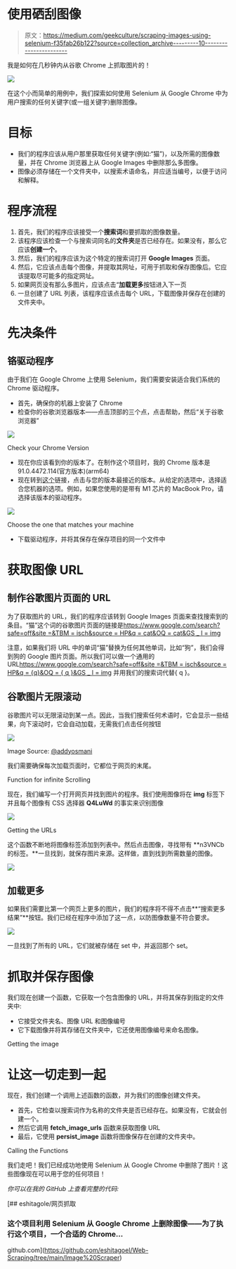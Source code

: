 # 使用硒刮图像

> 原文：<https://medium.com/geekculture/scraping-images-using-selenium-f35fab26b122?source=collection_archive---------10----------------------->

我是如何在几秒钟内从谷歌 Chrome 上抓取图片的！

![](img/46ffabe516922cc2d4fa90cd840ac8e8.png)

在这个小而简单的用例中，我们探索如何使用 Selenium 从 Google Chrome 中为用户搜索的任何关键字(或一组关键字)删除图像。

# 目标

*   我们的程序应该从用户那里获取任何关键字(例如:“猫”)，以及所需的图像数量，并在 Chrome 浏览器上从 Google Images 中删除那么多图像。
*   图像必须存储在一个文件夹中，以搜索术语命名，并应适当编号，以便于访问和解释。

# 程序流程

1.  首先，我们的程序应该接受一个**搜索词**和要抓取的图像数量。
2.  该程序应该检查一个与搜索词同名的**文件夹**是否已经存在。如果没有，那么它应该**创建一个**。
3.  然后，我们的程序应该为这个特定的搜索词打开 **Google Images** 页面。
4.  然后，它应该点击每个图像，并提取其网址，可用于抓取和保存图像后。它应该提取尽可能多的指定网址。
5.  如果网页没有那么多图片，应该点击“**加载更多**按钮进入下一页
6.  一旦创建了 URL 列表，该程序应该点击每个 URL，下载图像并保存在创建的文件夹中。

# 先决条件

## 铬驱动程序

由于我们在 Google Chrome 上使用 Selenium，我们需要安装适合我们系统的 Chrome 驱动程序。

*   首先，确保你的机器上安装了 Chrome
*   检查你的谷歌浏览器版本——点击顶部的三个点，点击帮助，然后“关于谷歌浏览器”

![](img/ad5d019a1b4547e8b945bf0d5c766975.png)

Check your Chrome Version

*   现在你应该看到你的版本了。在制作这个项目时，我的 Chrome 版本是 91.0.4472.114(官方版本)(arm64)
*   现在转到[这个](https://chromedriver.storage.googleapis.com/index.html)链接，点击与您的版本最接近的版本。从给定的选项中，选择适合您机器的选项。例如，如果您使用的是带有 M1 芯片的 MacBook Pro，请选择该版本的驱动程序。

![](img/8be8f4e98e7709b9fa8eb9cebbf33445.png)

Choose the one that matches your machine

*   下载驱动程序，并将其保存在保存项目的同一个文件中

# 获取图像 URL

## 制作谷歌图片页面的 URL

为了获取图片的 URL，我们的程序应该转到 Google Images 页面来查找搜索到的条目。“猫”这个词的谷歌图片页面的链接是[https://www.google.com/search?safe=off&site =&TBM = isch&source = HP&q = cat&OQ = cat&GS _ l = img](https://www.google.com/search?safe=off&site=&tbm=isch&source=hp&q=cat&oq=cat&gs_l=img)

注意，如果我们将 URL 中的单词“猫”替换为任何其他单词，比如“狗”，我们会得到狗的 Google 图片页面。所以我们可以做一个通用的 URL[https://www.google.com/search?safe=off&site =&TBM = isch&source = HP&q = {q}&OQ = { q }&GS _ l = img](https://www.google.com/search?safe=off&site=&tbm=isch&source=hp&q={q}&oq={q}&gs_l=img)
并用我们的搜索词代替{ q }。

## 谷歌图片无限滚动

谷歌图片可以无限滚动到某一点。因此，当我们搜索任何术语时，它会显示一些结果，向下滚动时，它会自动加载，无需我们点击任何按钮

![](img/64ff5af495107eb4032543fbe4ade4d1.png)

Image Source: [@addyosmani](https://addyosmani.com/blog/infinite-scroll-without-layout-shifts/)

我们需要确保每次加载页面时，它都位于网页的末尾。

Function for infinite Scrolling

现在，我们编写一个打开网页并找到图片的程序。我们使用图像将在 **img** 标签下并且每个图像有 CSS 选择器 **Q4LuWd** 的事实来识别图像

![](img/4959ac6fe8683fa5dd4b1486167119cb.png)

Getting the URLs

这个函数不断地将图像标签添加到列表中。然后点击图像，寻找带有 **n3VNCb 的标签。**一旦找到，就保存图片来源。这样做，直到找到所需数量的图像。

![](img/35b61ecd3953377d0c67f2b020cc8180.png)

## 加载更多

如果我们需要比第一个网页上更多的图片，我们的程序将不得不点击**“搜索更多结果”**按钮。我们已经在程序中添加了这一点，以防图像数量不符合要求。

![](img/07314410f742c864cbe5cfa2bf576acd.png)

一旦找到了所有的 URL，它们就被存储在 set 中，并返回那个 set。

# 抓取并保存图像

我们现在创建一个函数，它获取一个包含图像的 URL，并将其保存到指定的文件夹中:

*   它接受文件夹名、图像 URL 和图像编号
*   它下载图像并将其存储在文件夹中，它还使用图像编号来命名图像。

Getting the image

# 让这一切走到一起

现在，我们创建一个调用上述函数的函数，并为我们的图像创建文件夹。

*   首先，它检查以搜索词作为名称的文件夹是否已经存在。如果没有，它就会创建一个。
*   然后它调用 **fetch_image_urls** 函数来获取图像 URL
*   最后，它使用 **persist_image** 函数将图像保存在创建的文件夹中。

Calling the Functions

我们走吧！我们已经成功地使用 Selenium 从 Google Chrome 中删除了图片！这些图像现在可以用于您的任何项目！

*你可以在我的 GitHub 上查看完整的代码:*

[](https://github.com/eshitagoel/Web-Scraping/tree/main/Image%20Scraper) [## eshitagole/网页抓取

### 这个项目利用 Selenium 从 Google Chrome 上删除图像——为了执行这个项目，一个合适的 Chrome…

github.com](https://github.com/eshitagoel/Web-Scraping/tree/main/Image%20Scraper)